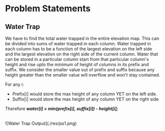 # Problem Statements


## Water Trap

We have to find the total water trapped in the entire elevation map. This can be divided into sums of water trapped in each column. Water trapped in each column has to be a function of the largest elevation on the left side and the largest elevation on the right side of the current column. Water that can be stored in a particular column start from that particular column's height and rise upto the minimum of height of columns in its prefix and suffix. We consider the smaller value out of prefix and suffix because any height greater than the smaller value will overflow and won't stay contained. 

For any i:
- Prefix[i] would store the max height of any column YET on the left side.
- Suffix[i] would store the max height of any column YET on the right side

Therefore ***water[i] = min(prefix[i], suffix[i]) - height[i];***

<br>
![Water Trap Output](./res/ps1.png)

